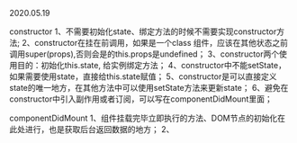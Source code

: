 2020.05.19

constructor
  1、不需要初始化state、绑定方法的时候不需要实现constructor方法;
  2、constructor在挂在前调用，如果是一个class 组件，应该在其他状态之前调用super(props),否则会是的this.props是undefined；
  3、constructor两个使用目的：初始化this.state, 给实例绑定方法；
  4、constructor中不能setState，如果需要使用state，直接给this.state赋值；
  5、constructor是可以直接定义state的唯一地方，在其他方法中可以使用setState方法来更新state；
  6、避免在constructor中引入副作用或者订阅，可以写在componentDidMount里面；


componentDidMount
  1、组件挂载完毕立即执行的方法、DOM节点的初始化在此处进行，也是获取后台返回数据的地方；
  2、

